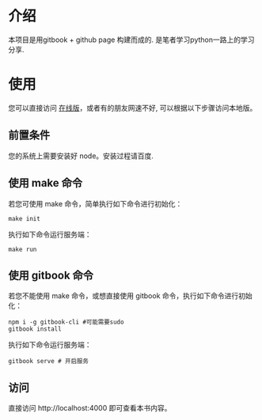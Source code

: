# 介绍

本项目是用gitbook + github page 构建而成的.
是笔者学习python一路上的学习分享.


# 使用

您可以直接访问 [在线版](https://hubhack.cn/python-book/)，或者有的朋友网速不好, 可以根据以下步骤访问本地版。

## 前置条件

您的系统上需要安装好 node。安装过程请百度.

## 使用 make 命令

若您可使用 make 命令，简单执行如下命令进行初始化：

```console
make init
```

执行如下命令运行服务端：

```console
make run
```

## 使用 gitbook 命令

若您不能使用 make 命令，或想直接使用 gitbook 命令，执行如下命令进行初始化：

```console
npm i -g gitbook-cli #可能需要sudo
gitbook install
```

执行如下命令运行服务端：

```console
gitbook serve # 开启服务
```

## 访问

直接访问 http://localhost:4000 即可查看本书内容。

